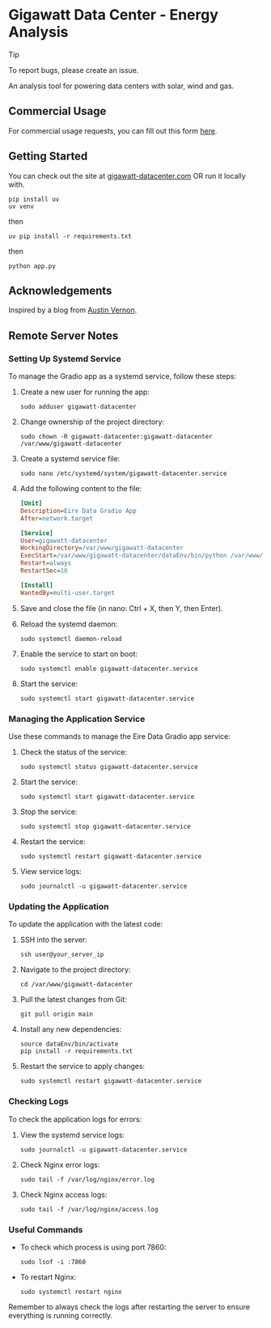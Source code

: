 # Gigawatt Data Center - Energy Analysis

>[!TIP]
>To report bugs, please create an issue.

An analysis tool for powering data centers with solar, wind and gas.

## Commercial Usage
For commercial usage requests, you can fill out this form [here](https://forms.gle/rp3yCUztKdKW2Gcx8).

## Getting Started

You can check out the site at [gigawatt-datacenter.com](https://gigawatt-datacenter.com) OR run it locally with.

```
pip install uv
uv venv
```
then
```
uv pip install -r requirements.txt
```
then
```
python app.py
```
## Acknowledgements

Inspired by a blog from [Austin Vernon](https://austinvernon.site/blog/datacenterpv.html).

## Remote Server Notes

### Setting Up Systemd Service

To manage the Gradio app as a systemd service, follow these steps:

1. Create a new user for running the app:
   ```
   sudo adduser gigawatt-datacenter
   ```

2. Change ownership of the project directory:
   ```
   sudo chown -R gigawatt-datacenter:gigawatt-datacenter /var/www/gigawatt-datacenter
   ```

3. Create a systemd service file:
   ```
   sudo nano /etc/systemd/system/gigawatt-datacenter.service
   ```

4. Add the following content to the file:
   ```ini
   [Unit]
   Description=Eire Data Gradio App
   After=network.target

   [Service]
   User=gigawatt-datacenter
   WorkingDirectory=/var/www/gigawatt-datacenter
   ExecStart=/var/www/gigawatt-datacenter/dataEnv/bin/python /var/www/gigawatt-datacenter/app/app.py
   Restart=always
   RestartSec=10

   [Install]
   WantedBy=multi-user.target
   ```

5. Save and close the file (in nano: Ctrl + X, then Y, then Enter).

6. Reload the systemd daemon:
   ```
   sudo systemctl daemon-reload
   ```

7. Enable the service to start on boot:
   ```
   sudo systemctl enable gigawatt-datacenter.service
   ```

8. Start the service:
   ```
   sudo systemctl start gigawatt-datacenter.service
   ```

### Managing the Application Service

Use these commands to manage the Eire Data Gradio app service:

1. Check the status of the service:
   ```
   sudo systemctl status gigawatt-datacenter.service
   ```

2. Start the service:
   ```
   sudo systemctl start gigawatt-datacenter.service
   ```

3. Stop the service:
   ```
   sudo systemctl stop gigawatt-datacenter.service
   ```

4. Restart the service:
   ```
   sudo systemctl restart gigawatt-datacenter.service
   ```

5. View service logs:
   ```
   sudo journalctl -u gigawatt-datacenter.service
   ```

### Updating the Application

To update the application with the latest code:

1. SSH into the server:
   ```
   ssh user@your_server_ip
   ```

2. Navigate to the project directory:
   ```
   cd /var/www/gigawatt-datacenter
   ```

3. Pull the latest changes from Git:
   ```
   git pull origin main
   ```

4. Install any new dependencies:
   ```
   source dataEnv/bin/activate
   pip install -r requirements.txt
   ```

5. Restart the service to apply changes:
   ```
   sudo systemctl restart gigawatt-datacenter.service
   ```

### Checking Logs

To check the application logs for errors:

1. View the systemd service logs:
   ```
   sudo journalctl -u gigawatt-datacenter.service
   ```

2. Check Nginx error logs:
   ```
   sudo tail -f /var/log/nginx/error.log
   ```

3. Check Nginx access logs:
   ```
   sudo tail -f /var/log/nginx/access.log
   ```

### Useful Commands

- To check which process is using port 7860:
  ```
  sudo lsof -i :7860
  ```

- To restart Nginx:
  ```
  sudo systemctl restart nginx
  ```

Remember to always check the logs after restarting the server to ensure everything is running correctly.